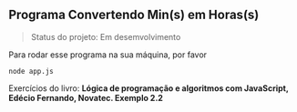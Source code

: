 ## Programa Convertendo Min(s) em Horas(s) ##
 > Status do projeto: Em desemvolvimento 
 
 Para rodar esse programa na sua máquina, por favor
 
 ``
 node app.js
 ``

Exercícios do livro: <strong>Lógica de programação e algoritmos com JavaScript,<strong> Edécio Fernando, Novatec. 
Exemplo 2.2
